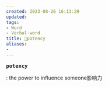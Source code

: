 ```yaml
---
created: 2023-08-26 16:13:29
updated: 
tags: 
- Word
- Verbal-word
title: 🚩potency
aliases:
- 
---
```


<pre><strong>potency</strong></pre>
: the power to influence someone影响力